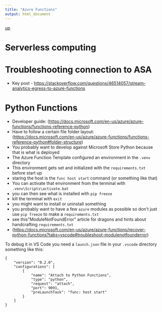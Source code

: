 ```yaml
---
title: "Azure Functions"
output: html_document
---
```

[up](https://mikewise2718.github.io/markdowndocs/)

# Serverless computing


# Troubleshooting connection to ASA
- Key post - https://stackoverflow.com/questions/46514057/stream-analytics-egress-to-azure-functions




# Python Functions
- Developer guide: (https://docs.microsoft.com/en-us/azure/azure-functions/functions-reference-python)
- Have to follow a certain file folder layout: (https://docs.microsoft.com/en-us/azure/azure-functions/functions-reference-python#folder-structure)
- You probably want to develop against Microsoft Store Python because that is what is deployed
- The Azure Function Template configured an environment in the `.venv` directory
- This environment gets set and initialized with the `requirements.txt` before start up
- staring the host is the `func host start` command (or something like that)
- You can activate that environment from the terminal with `.venv\Scripts\activate.bat`
- you can then see what is installed with `pip freeze`
- kill the terminal with `exit`
- you might want to install or uninstall something
- you probably want to have a few `azure` modules as possible so don't just use `pip freeze` to make a `requirements.txt`
- see this"ModuleNotFoundError" article for dragons and hints about handcrafting `requirements.txt`
- (https://docs.microsoft.com/en-us/azure/azure-functions/recover-python-functions?tabs=vscode#troubleshoot-modulenotfounderror)


To debug it in VS Code you need a `launch.json` file in your `.vscode` directory something like this:
```
{
    "version": "0.2.0",
    "configurations": [
        {
            "name": "Attach to Python Functions",
            "type": "python",
            "request": "attach",
            "port": 9091,
            "preLaunchTask": "func: host start"
        }
    ]
}
```
